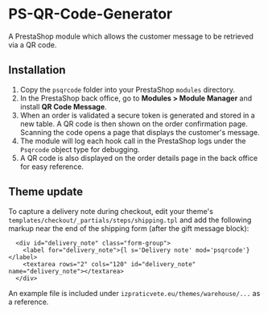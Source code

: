 # PS-QR-Code-Generator
A PrestaShop module which allows the customer message to be retrieved via a QR code.

## Installation

1. Copy the `psqrcode` folder into your PrestaShop `modules` directory.
2. In the PrestaShop back office, go to **Modules > Module Manager** and install **QR Code Message**.
3. When an order is validated a secure token is generated and stored in a new table. A QR code is then shown on the order confirmation page. Scanning the code opens a page that displays the customer's message.
4. The module will log each hook call in the PrestaShop logs under the `Psqrcode` object type for debugging.
5. A QR code is also displayed on the order details page in the back office for easy reference.

## Theme update

To capture a delivery note during checkout, edit your theme's
`templates/checkout/_partials/steps/shipping.tpl` and add the following
markup near the end of the shipping form (after the gift message block):

```smarty
  <div id="delivery_note" class="form-group">
    <label for="delivery_note">{l s='Delivery note' mod='psqrcode'}</label>
    <textarea rows="2" cols="120" id="delivery_note" name="delivery_note"></textarea>
  </div>
```

An example file is included under `izpraticvete.eu/themes/warehouse/...` as a reference.
